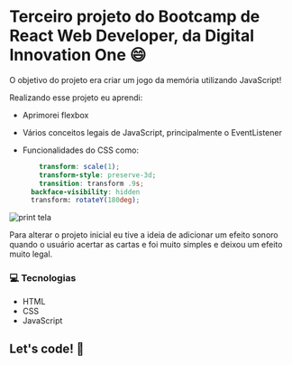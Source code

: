 # Terceiro projeto do Bootcamp de React Web Developer, da Digital Innovation One :smile:

O objetivo do projeto era criar um jogo da memória utilizando JavaScript!

Realizando esse projeto eu aprendi:

* Aprimorei flexbox

* Vários conceitos legais de JavaScript, principalmente o EventListener

* Funcionalidades do CSS como:

  

  ```scss
      transform: scale(1);
      transform-style: preserve-3d;
      transition: transform .9s;
  	backface-visibility: hidden
  	transform: rotateY(180deg);
  ```

  

![print tela]()

Para alterar o projeto inicial eu tive a ideia de adicionar um efeito sonoro quando o usuário acertar as cartas e foi muito simples e deixou um efeito muito legal.

### :computer: Tecnologias 

* HTML
* CSS
* JavaScript



## Let's code! 🚀